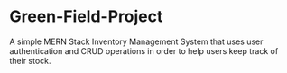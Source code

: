 # Green-Field-Project

A simple MERN Stack Inventory Management System that uses user authentication and CRUD operations in order to help users keep track of their stock.
